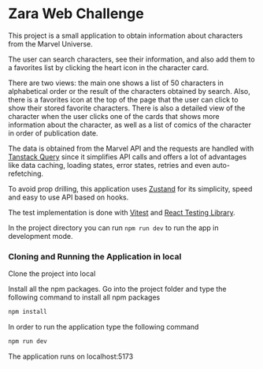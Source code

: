 # Zara Web Challenge

This project is a small application to obtain information about characters from the Marvel Universe.

The user can search characters, see their information, and also add them to a favorites list by clicking the heart icon in the character card.

There are two views: the main one shows a list of 50 characters in alphabetical order or the result of the characters obtained by search. Also, there is a favorites icon at the top of the page that the user can click to show their stored favorite characters. There is also a detailed view of the character when the user clicks one of the cards that shows more information about the character, as well as a list of comics of the character in order of publication date.

The data is obtained from the Marvel API and the requests are handled with [Tanstack Query](https://tanstack.com/query/latest) since it simplifies API calls and offers a lot of advantages like data caching, loading states, error states, retries and even auto-refetching.

To avoid prop drilling, this application uses [Zustand](https://zustand-demo.pmnd.rs/) for its simplicity, speed and easy to use API based on hooks.

The test implementation is done with [Vitest](https://vitest.dev/) and [React Testing Library](https://testing-library.com/docs/react-testing-library/intro/).

In the project directory you can run `npm run dev` to run the app in development mode.

### Cloning and Running the Application in local

Clone the project into local

Install all the npm packages. Go into the project folder and type the following command to install all npm packages

```sh
npm install
```

In order to run the application type the following command

```sh
npm run dev
```

The application runs on localhost:5173
